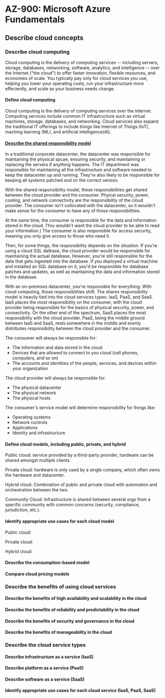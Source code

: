 # AZ-900: Microsoft Azure Fundamentals

## Describe cloud concepts

### Describe cloud computing

Cloud computing is the delivery of computing services -- including servers, storage, databases, networking, software, analytics, and intelligence -- over the Internet ("the cloud") to offer faster innovation, flexible resources, and economies of scale. You typically pay only for cloud services you use, helping you lower your operating costs, run your infrastructure more effeciently, and scale as your business needs change.

#### Define cloud computing

Cloud computing is the delivery of computing services over the internet. Computing services include common IT infrastructure such as virtual machines, storage, databases, and networking. Cloud services also expand the traditional IT offerings to include things like Internet of Things (IoT), maching learning (ML), and artificial intelligence(AI).

#### [Describe the shared responsibility model](https://learn.microsoft.com/en-us/training/modules/describe-cloud-compute/4-describe-shared-responsibility-model)

In a traditional corporate datacenter, the datacenter was responsible for maintaining the physical spcae, ensuring security, and maintaining or replacing the servers if anything happens. The IT department was responsible for maintaining all the infrastructure and software needed to keep the datacenter up and running. They're also likely to be responsible for keeping all systems patched and on the correct version.

With the shared responsibility model, these responsibilities get shared between the cloud provider and the consumer. Phyical security, power, cooling, and network connectivity are the responsibility of the cloud provider. The consumer isn't collocated with the datacenter, so it wouldn't make sense for the consumer to have any of those responsibilities.

At the same time, the consumer is responsible for the data and information stored in the cloud. (You wouldn't want the cloud provider to be able to read your information.) The consumer is also responsible for access security, meaning you only give access to those who need it.

Then, for some things, the responsibility depends on the situation. If you're using a cloud SQL datbase, the cloud provider would be responsible for maintaining the actual database. However, you're still responsible for the data that gets ingested into the database. If you deployed a virtual machine and installed an SQL database on it, you'd be responsible for database patches and updates, as well as maintaining the data and information stored in the database.

With an on-premises datacenter, you're responsible for everything. With cloud computing, those responsibilities shift. The shares responsibility model is heavily tied into the cloud services types: IaaS, PaaS, and SaaS. IaaS places the most responsibility on the consumer, with the cloud provider being responsible for the basics of physical security, power, and connectivity. On the other end of the spectrum, SaaS places the most responsibility with the cloud provider. PaaS, being the middle ground between IaaS and SaaS, rests somewhere in the middle and evenly distributes responsibility between the cloud provider and the consumer.

The consumer will always be responsible for:

- The information and data stored in the cloud
- Devices that are allowed to connect to you cloud (cell phones, computers, and so on)
- The accounts and identities of the people, services, and devices within your organization

The cloud provider will always be responsible for:

- The physical datacenter
- The physical network
- The physical hosts

The consumer's service model will determine responsibility for things like:

- Operating systems
- Network controls
- Applications
- Identity and infrastructure

#### Define cloud models, including public, private, and hybrid

Public cloud: service provided by a third-party provider, hardware can be shared amongst multiple clients.

Private cloud: hardware is only used by a single company, which often owns the hardware and datacenter.

Hybrid cloud: Combination of public and private cloud with automation and orchestration between the two.

Community Cloud: Infrastructure is shared between several orgs from a specific community with common concerns (security, compliance, jurisdiction, etc.).

#### Identify appropriate use cases for each cloud model

Public cloud:

Private cloud:

Hybrid cloud:

#### Describe the consumption-based model

#### Compare cloud pricing models

### Describe the benefits of using cloud services

#### Describe the benefits of high availability and scalability in the cloud

#### Describe the benefits of reliability and predictability in the cloud

#### Describe the benefits of security and governance in the cloud

#### Describe the benefits of manageability in the cloud

### Describe the cloud service types

#### Describe infrastructure as a service (IaaS)

#### Describe platform as a service (PaaS)

#### Describe software as a service (SaaS)

#### Identify appropriate use cases for each cloud service (IaaS, PaaS, SaaS)
